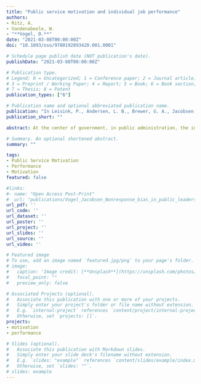 ```yaml
---
title: "Public service motivation and individual job performance"
authors:
- Ritz, A.
- Vandenabeele, W.
- "**Vogel, D.**"
date: "2021-03-08T00:00:00Z"
doi: "10.1093/oso/9780192893420.001.0001"

# Schedule page publish date (NOT publication's date).
publishDate: "2021-03-08T00:00:00Z"

# Publication type.
# Legend: 0 = Uncategorized; 1 = Conference paper; 2 = Journal article;
# 3 = Preprint / Working Paper; 4 = Report; 5 = Book; 6 = Book section;
# 7 = Thesis; 8 = Patent
publication_types: ["6"]

# Publication name and optional abbreviated publication name.
publication: "In Leisink, P., Andersen, L. B., Brewer, G. A., Jacobsen, C. B., Knies, E., & Vandenabeele, W. (Eds.), *Managing for public service performance* (pp. 254--277). Oxford: Oxford University Press"
publication_short: ""

abstract: At the center of government, in public administration, the individual and their contribution to service for society are at the heart of the "public performance engine." At this micro-level of the organization, it is important to understand employees' motivation and the fit of an employee and their job as these factors contribute to service performance as well as to employee outcomes such as satisfaction, citizenship behaviors, or organizational commitment (Sayed et al. 2015). There are several practical reasons for the relevance of motivation and specifically public service motivation (PSM) in public service performance. First, with an average of around 20 percent of total employment in the Organisation for Economic Co-operation and Development (OECD) countries, public employment plays a substantial role in the economies around the globe. It is inconceivable that an unmotivated and unqualified public workforce would substantially contribute to effective government functions such as firefighting, policing, air traffic control, the judicial system, or tax administration. Second, international reforms of public human resource management (HRM) show a move from career-based HR systems towards position-based HR systems, with the decentralization of certain HR practices (e.g. performance-related pay and flexible working time) and increasing performance monitoring (Brewer and Kellough 2016; Van der Meer et al. 2015). Thus, the expectations within the psychological contract between public employer and employee are shifting away from offering job security for individuals' loyalty towards offering employability for individuals' motivation and performance (see also Chapter 15). Third, the majority of government organizations reflect typical service organizations that are HR intensive. The HR costs can easily climb up to more than 50 percent of the total expenses of a public organization. Thus, knowledge about how to incentivize and manage individuals' motivation to increase employee performance is highly relevant for public managers. Fourth, increased individual job performance through PSM may provide benefits for the organization as a whole (Brewer 2008). Also, the effectiveness of extrinsic incentives in a public sector context are highly contested (Miller and Whitford 2007; Perry et al. 2009). Lastly, demographic change increases labor market competition and makes it more and more difficult for public organizations to retain high-performing individuals through monetary rewards alone. Therefore, public employers need to develop HR strategies that facilitate the careful recruitment, promotion, and retention of high-performing individuals not driven primarily by extrinsic motives. It is assumed that PSM is a major facet of the motivational structure of such individuals (Perry and Wise 1990).

# Summary. An optional shortened abstract.
summary: ""

tags:
- Public Service Motivation
- Performance
- Motivation
featured: false

#links:
#- name: "Open Access Post-Print"
#  url: "publications/Vogel_Jacobsen_Nonresponse_bias_in_public_leadership_research_Postprint.pdf"
url_pdf: ''
url_code: ''
url_dataset: ''
url_poster: ''
url_project: ''
url_slides: ''
url_source: ''
url_video: ''

# Featured image
# To use, add an image named `featured.jpg/png` to your page's folder. 
# image:
#   caption: 'Image credit: [**Unsplash**](https://unsplash.com/photos/jdD8gXaTZsc)'
#   focal_point: ""
#   preview_only: false

# Associated Projects (optional).
#   Associate this publication with one or more of your projects.
#   Simply enter your project's folder or file name without extension.
#   E.g. `internal-project` references `content/project/internal-project/index.md`.
#   Otherwise, set `projects: []`.
projects:
- motivation
- performance

# Slides (optional).
#   Associate this publication with Markdown slides.
#   Simply enter your slide deck's filename without extension.
#   E.g. `slides: "example"` references `content/slides/example/index.md`.
#   Otherwise, set `slides: ""`.
# slides: example
---
```



